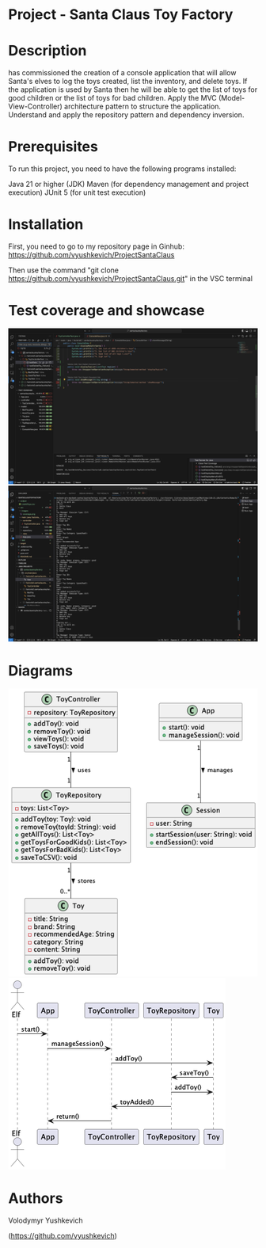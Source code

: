 # Project - Santa Claus Toy Factory

# Description
has commissioned the creation of a console application that will allow Santa's elves to log the toys created, list the inventory, and delete toys.
If the application is used by Santa then he will be able to get the list of toys for good children or the list of toys for bad children.
Apply the MVC (Model-View-Controller) architecture pattern to structure the application. Understand and apply the repository pattern and dependency inversion.

# Prerequisites
To run this project, you need to have the following programs installed:

Java 21 or higher (JDK)
Maven (for dependency management and project execution)
JUnit 5 (for unit test execution)

# Installation 
First, you need to go to my repository page in Ginhub: https://github.com/vyushkevich/ProjectSantaClaus

Then use the command "git clone https://github.com/vyushkevich/ProjectSantaClaus.git" in the VSC terminal

# Test coverage and showcase
<img src="src/images/coverage.png">
<img src="src/images/showcase.png">

# Diagrams
<img src="src/images/SantaProject.png">
<img src="src/images/SantaProjectSe.png">

# Authors
Volodymyr Yushkevich

(https://github.com/vyushkevich)
